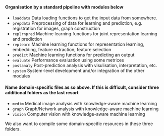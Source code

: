 #### Organisation by a standard pipeline with modules below 
* `loaddata` Data loading functions to get the input data from somewhere.
* `prepdata` Preprocessing of data for learning and prediction, e.g. registration for images, graph construction
* `replrnpred` Machine learning functions for joint representation learning and prediction
* `replearn` Machine learning functions for representation learning, embedding, feature extraction, feature selection
* `predict` Machine learning functions for predicting an output
* `evaluate` Performance evaluation using some metrices
* `postanaly` Post-prediction analysis with visulisation, interpretation, etc.
* `system` System-level development and/or integration of the other modules

#### Name domain-specific files as so above. If this is difficult, consider three additional folders as the last resort 
* `medim` Medical image analysis with knowledge-aware machine learning
* `graph` Graph/Network analysis with knowledge-aware machine learning
* `vision` Computer vision with knowledge-aware machine learning

We also want to compile some domain-specific resources in these three folders.

 
